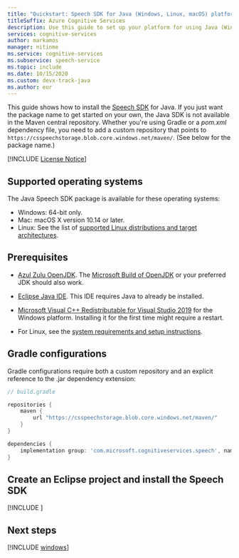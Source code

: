 ```yaml
---
title: "Quickstart: Speech SDK for Java (Windows, Linux, macOS) platform setup - Speech service"
titleSuffix: Azure Cognitive Services
description: Use this guide to set up your platform for using Java (Windows, Linux, macOS) with the Speech SDK.
services: cognitive-services
author: markamos
manager: nitinme
ms.service: cognitive-services
ms.subservice: speech-service
ms.topic: include
ms.date: 10/15/2020
ms.custom: devx-track-java
ms.author: eur
---
```


This guide shows how to install the [Speech SDK](~/articles/cognitive-services/speech-service/speech-sdk.md) for Java. If you just want the package name to get started on your own, the Java SDK is not available in the Maven central repository. Whether you're using Gradle or a *pom.xml* dependency file, you need to add a custom repository that points to `https://csspeechstorage.blob.core.windows.net/maven/`. (See below for the package name.)

[!INCLUDE [License Notice](~/includes/cognitive-services-speech-service-license-notice.md)]

## Supported operating systems

The Java Speech SDK package is available for these operating systems:

- Windows: 64-bit only.
- Mac: macOS X version 10.14 or later.
- Linux: See the list of [supported Linux distributions and target architectures](~/articles/cognitive-services/speech-service/speech-sdk.md).

## Prerequisites

- [Azul Zulu OpenJDK](https://www.azul.com/downloads/?package=jdk). The [Microsoft Build of OpenJDK](https://www.microsoft.com/openjdk) or your preferred JDK should also work. 

- [Eclipse Java IDE](https://www.eclipse.org/downloads/). This IDE requires Java to already be installed.

- [Microsoft Visual C++ Redistributable for Visual Studio 2019](https://support.microsoft.com/topic/the-latest-supported-visual-c-downloads-2647da03-1eea-4433-9aff-95f26a218cc0) for the Windows platform. Installing it for the first time might require a restart.

- For Linux, see the [system requirements and setup instructions](~/articles/cognitive-services/speech-service/speech-sdk.md#get-the-speech-sdk).

## Gradle configurations

Gradle configurations require both a custom repository and an explicit reference to the .jar dependency extension:

```groovy
// build.gradle

repositories {
    maven {
        url "https://csspeechstorage.blob.core.windows.net/maven/"
    }
}

dependencies {
    implementation group: 'com.microsoft.cognitiveservices.speech', name: 'client-sdk', version: "1.19.0", ext: "jar"
}
```

## Create an Eclipse project and install the Speech SDK

[!INCLUDE [](~/includes/cognitive-services-speech-service-quickstart-java-create-proj.md)]

## Next steps

[!INCLUDE [windows](../quickstart-list.md)]
